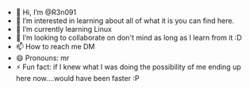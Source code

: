 - 👋 Hi, I’m @R3n091
- 👀 I’m interested in learning about all of what it is you can find here.
- 🌱 I’m currently learning Linux 
- 💞️ I’m looking to collaborate on don't mind as long as I learn from it :D
- 📫 How to reach me DM 
- 😄 Pronouns: mr
- ⚡ Fun fact: if I knew what I was doing the possibility of me ending up here now....would have been faster :P

<!---
R3n091/R3n091 is a ✨ special ✨ repository because its `README.md` (this file) appears on your GitHub profile.
You can click the Preview link to take a look at your changes.
--->
